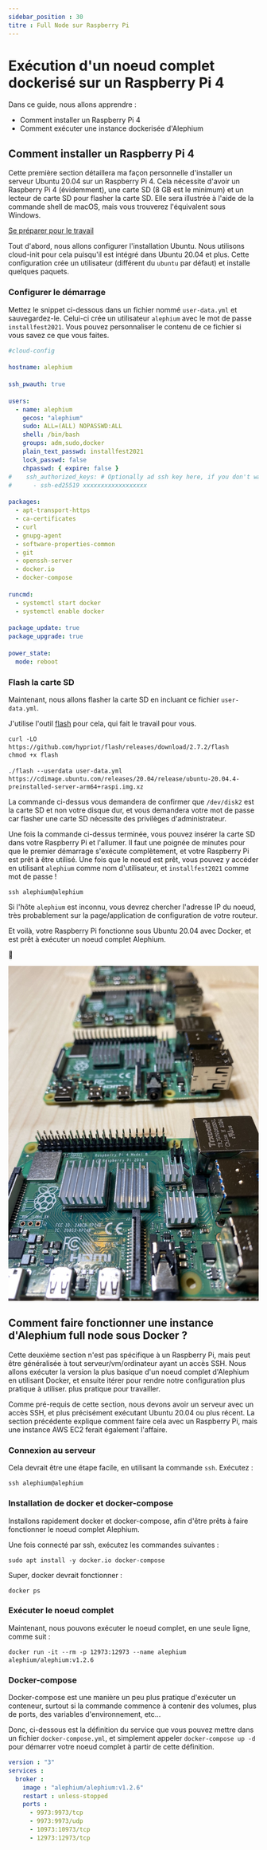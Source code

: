 ```yaml
---
sidebar_position : 30
titre : Full Node sur Raspberry Pi
---
```


# Exécution d'un noeud complet dockerisé sur un Raspberry Pi 4

Dans ce guide, nous allons apprendre :

- Comment installer un Raspberry Pi 4
- Comment exécuter une instance dockerisée d'Alephium

## Comment installer un Raspberry Pi 4

Cette première section détaillera ma façon personnelle d'installer un serveur Ubuntu 20.04 sur un Raspberry Pi 4.
Cela nécessite d'avoir un Raspberry Pi 4 (évidemment), une carte SD (8 GB est le minimum) et un lecteur de carte SD pour flasher la carte SD.
Elle sera illustrée à l'aide de la commande shell de macOS, mais vous trouverez l'équivalent sous Windows.

[Se préparer pour le travail](media/flashing.jpeg)

Tout d'abord, nous allons configurer l'installation Ubuntu. Nous utilisons cloud-init pour cela puisqu'il est intégré dans Ubuntu 20.04 et plus.
Cette configuration crée un utilisateur (différent du `ubuntu` par défaut) et installe quelques paquets.

### Configurer le démarrage

Mettez le snippet ci-dessous dans un fichier nommé `user-data.yml` et sauvegardez-le. Celui-ci crée un utilisateur `alephium` avec le mot de passe `installfest2021`.
Vous pouvez personnaliser le contenu de ce fichier si vous savez ce que vous faites.

```yaml
#cloud-config

hostname: alephium

ssh_pwauth: true

users:
  - name: alephium
    gecos: "alephium"
    sudo: ALL=(ALL) NOPASSWD:ALL
    shell: /bin/bash
    groups: adm,sudo,docker
    plain_text_passwd: installfest2021
    lock_passwd: false
    chpasswd: { expire: false }
#    ssh_authorized_keys: # Optionally ad ssh key here, if you don't want the password.
#      - ssh-ed25519 xxxxxxxxxxxxxxxxxx

packages:
  - apt-transport-https
  - ca-certificates
  - curl
  - gnupg-agent
  - software-properties-common
  - git
  - openssh-server
  - docker.io
  - docker-compose

runcmd:
  - systemctl start docker
  - systemctl enable docker

package_update: true
package_upgrade: true

power_state:
  mode: reboot
```

### Flash la carte SD

Maintenant, nous allons flasher la carte SD en incluant ce fichier `user-data.yml`.

J'utilise l'outil [flash](https://github.com/hypriot/flash/) pour cela, qui fait le travail pour vous.

```shell
curl -LO https://github.com/hypriot/flash/releases/download/2.7.2/flash
chmod +x flash

./flash --userdata user-data.yml https://cdimage.ubuntu.com/releases/20.04/release/ubuntu-20.04.4-preinstalled-server-arm64+raspi.img.xz
```

La commande ci-dessus vous demandera de confirmer que `/dev/disk2` est la carte SD et non votre disque dur, et vous demandera votre mot de passe car flasher une carte SD nécessite des privilèges d'administrateur.

Une fois la commande ci-dessus terminée, vous pouvez insérer la carte SD dans votre Raspberry Pi et l'allumer.
Il faut une poignée de minutes pour que le premier démarrage s'exécute complètement, et votre Raspberry Pi est prêt à être utilisé.
Une fois que le noeud est prêt, vous pouvez y accéder en utilisant `alephium` comme nom d'utilisateur, et `installfest2021` comme mot de passe !

```shell
ssh alephium@alephium
```

Si l'hôte `alephium` est inconnu, vous devrez chercher l'adresse IP du noeud, très probablement sur la page/application de configuration de votre routeur.

Et voilà, votre Raspberry Pi fonctionne sous Ubuntu 20.04 avec Docker, et est prêt à exécuter un noeud complet Alephium.

🚀

![Raspberry pi 4](media/pies.jpeg)

## Comment faire fonctionner une instance d'Alephium full node sous Docker ?

Cette deuxième section n'est pas spécifique à un Raspberry Pi, mais peut être généralisée à tout serveur/vm/ordinateur ayant un accès SSH.
Nous allons exécuter la version la plus basique d'un noeud complet d'Alephium en utilisant Docker, et ensuite itérer pour rendre notre configuration plus pratique à utiliser.
plus pratique pour travailler.

Comme pré-requis de cette section, nous devons avoir un serveur avec un accès SSH, et plus précisément exécutant Ubuntu 20.04 ou plus récent.
La section précédente explique comment faire cela avec un Raspberry Pi, mais une instance AWS EC2 ferait également l'affaire.

### Connexion au serveur

Cela devrait être une étape facile, en utilisant la commande `ssh`. Exécutez :

```shell
ssh alephium@alephium
```

### Installation de docker et docker-compose

Installons rapidement docker et docker-compose, afin d'être prêts à faire fonctionner le noeud complet Alephium.

Une fois connecté par ssh, exécutez les commandes suivantes :

```shell
sudo apt install -y docker.io docker-compose
```

Super, docker devrait fonctionner :

```shell
docker ps
```

### Exécuter le noeud complet

Maintenant, nous pouvons exécuter le noeud complet, en une seule ligne, comme suit :

```shell
docker run -it --rm -p 12973:12973 --name alephium alephium/alephium:v1.2.6
```

### Docker-compose

Docker-compose est une manière un peu plus pratique d'exécuter un conteneur, surtout si la commande commence à contenir
des volumes, plus de ports, des variables d'environnement, etc...

Donc, ci-dessous est la définition du service que vous pouvez mettre dans un fichier `docker-compose.yml`, et simplement appeler `docker-compose up -d` pour démarrer votre noeud complet à partir de cette définition.

```yaml
version : "3"
services :
  broker :
    image : "alephium/alephium:v1.2.6"
    restart : unless-stopped
    ports :
      - 9973:9973/tcp
      - 9973:9973/udp
      - 10973:10973/tcp
      - 12973:12973/tcp
```

